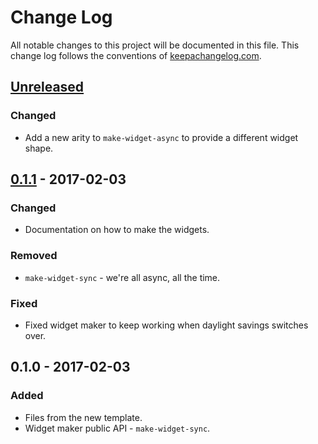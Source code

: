 # Change Log
All notable changes to this project will be documented in this file. This change log follows the conventions of [keepachangelog.com](http://keepachangelog.com/).

## [Unreleased]
### Changed
- Add a new arity to `make-widget-async` to provide a different widget shape.

## [0.1.1] - 2017-02-03
### Changed
- Documentation on how to make the widgets.

### Removed
- `make-widget-sync` - we're all async, all the time.

### Fixed
- Fixed widget maker to keep working when daylight savings switches over.

## 0.1.0 - 2017-02-03
### Added
- Files from the new template.
- Widget maker public API - `make-widget-sync`.

[Unreleased]: https://github.com/your-name/clj-brave-true-hobbit/compare/0.1.1...HEAD
[0.1.1]: https://github.com/your-name/clj-brave-true-hobbit/compare/0.1.0...0.1.1
